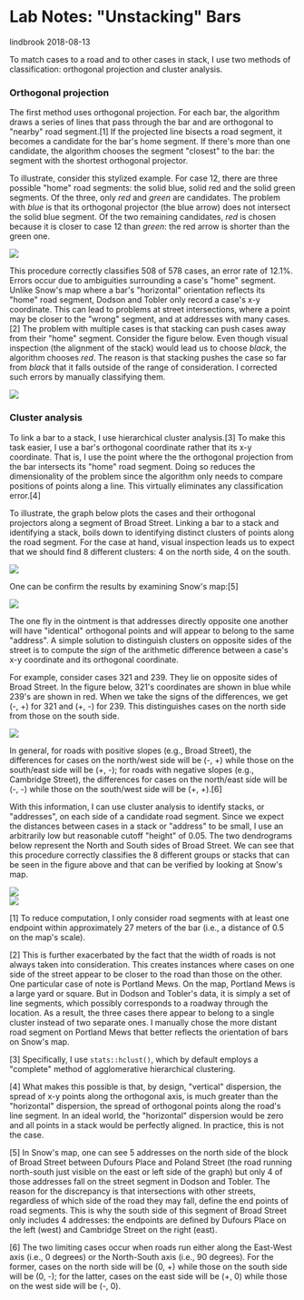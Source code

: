Lab Notes: "Unstacking" Bars
================
lindbrook
2018-08-13

To match cases to a road and to other cases in stack, I use two methods of classification: orthogonal projection and cluster analysis.

### Orthogonal projection

The first method uses orthogonal projection. For each bar, the algorithm draws a series of lines that pass through the bar and are orthogonal to "nearby" road segment.[1] If the projected line bisects a road segment, it becomes a candidate for the bar's home segment. If there's more than one candidate, the algorithm chooses the segment "closest" to the bar: the segment with the shortest orthogonal projector.

To illustrate, consider this stylized example. For case 12, there are three possible "home" road segments: the solid blue, solid red and the solid green segments. Of the three, only *red* and *green* are candidates. The problem with *blue* is that its orthogonal projector (the blue arrow) does not intersect the solid blue segment. Of the two remaining candidates, *red* is chosen because it is closer to case 12 than *green*: the red arrow is shorter than the green one.

<img src="unstacking.bars.notes_files/figure-markdown_github/unnamed-chunk-1-1.png" style="display: block; margin: auto;" />

This procedure correctly classifies 508 of 578 cases, an error rate of 12.1%. Errors occur due to ambiguities surrounding a case's "home" segment. Unlike Snow's map where a bar's "horizontal" orientation reflects its "home" road segment, Dodson and Tobler only record a case's x-y coordinate. This can lead to problems at street intersections, where a point may be closer to the "wrong" segment, and at addresses with many cases.[2] The problem with multiple cases is that stacking can push cases away from their "home" segment. Consider the figure below. Even though visual inspection (the alignment of the stack) would lead us to choose *black*, the algorithm chooses *red*. The reason is that stacking pushes the case so far from *black* that it falls outside of the range of consideration. I corrected such errors by manually classifying them.

<img src="unstacking.bars.notes_files/figure-markdown_github/unnamed-chunk-2-1.png" style="display: block; margin: auto;" />

### Cluster analysis

To link a bar to a stack, I use hierarchical cluster analysis.[3] To make this task easier, I use a bar's orthogonal coordinate rather that its x-y coordinate. That is, I use the point where the the orthogonal projection from the bar intersects its "home" road segment. Doing so reduces the dimensionality of the problem since the algorithm only needs to compare positions of points along a line. This virtually eliminates any classification error.[4]

To illustrate, the graph below plots the cases and their orthogonal projectors along a segment of Broad Street. Linking a bar to a stack and identifying a stack, boils down to identifying distinct clusters of points along the road segment. For the case at hand, visual inspection leads us to expect that we should find 8 different clusters: 4 on the north side, 4 on the south.

<img src="unstacking.bars.notes_files/figure-markdown_github/unnamed-chunk-3-1.png" style="display: block; margin: auto;" />

One can be confirm the results by examining Snow's map:[5]

![](broad.street.B.png)

The one fly in the ointment is that addresses directly opposite one another will have "identical" orthogonal points and will appear to belong to the same "address". A simple solution to distinguish clusters on opposite sides of the street is to compute the *sign* of the arithmetic difference between a case's x-y coordinate and its orthogonal coordinate.

For example, consider cases 321 and 239. They lie on opposite sides of Broad Street. In the figure below, 321's coordinates are shown in blue while 239's are shown in red. When we take the signs of the differences, we get (-, +) for 321 and (+, -) for 239. This distinguishes cases on the north side from those on the south side.

<img src="unstacking.bars.notes_files/figure-markdown_github/unnamed-chunk-4-1.png" style="display: block; margin: auto;" />

In general, for roads with positive slopes (e.g., Broad Street), the differences for cases on the north/west side will be (-, +) while those on the south/east side will be (+, -); for roads with negative slopes (e.g., Cambridge Street), the differences for cases on the north/east side will be (-, -) while those on the south/west side will be (+, +).[6]

With this information, I can use cluster analysis to identify stacks, or "addresses", on each side of a candidate road segment. Since we expect the distances between cases in a stack or "address" to be small, I use an arbitrarily low but reasonable cutoff "height" of 0.05. The two dendrograms below represent the North and South sides of Broad Street. We can see that this procedure correctly classifies the 8 different groups or stacks that can be seen in the figure above and that can be verified by looking at Snow's map.

<img src="unstacking.bars.notes_files/figure-markdown_github/unnamed-chunk-5-1.png" style="display: block; margin: auto;" /><img src="unstacking.bars.notes_files/figure-markdown_github/unnamed-chunk-5-2.png" style="display: block; margin: auto;" />

[1] To reduce computation, I only consider road segments with at least one endpoint within approximately 27 meters of the bar (i.e., a distance of 0.5 on the map's scale).

[2] This is further exacerbated by the fact that the width of roads is not always taken into consideration. This creates instances where cases on one side of the street appear to be closer to the road than those on the other. One particular case of note is Portland Mews. On the map, Portland Mews is a large yard or square. But in Dodson and Tobler's data, it is simply a set of line segments, which possibly corresponds to a roadway through the location. As a result, the three cases there appear to belong to a single cluster instead of two separate ones. I manually chose the more distant road segment on Portland Mews that better reflects the orientation of bars on Snow's map.

[3] Specifically, I use `stats::hclust()`, which by default employs a "complete" method of agglomerative hierarchical clustering.

[4] What makes this possible is that, by design, "vertical" dispersion, the spread of x-y points along the orthogonal axis, is much greater than the "horizontal" dispersion, the spread of orthogonal points along the road's line segment. In an ideal world, the "horizontal" dispersion would be zero and all points in a stack would be perfectly aligned. In practice, this is not the case.

[5] In Snow's map, one can see 5 addresses on the north side of the block of Broad Street between Dufours Place and Poland Street (the road running north-south just visible on the east or left side of the graph) but only 4 of those addresses fall on the street segment in Dodson and Tobler. The reason for the discrepancy is that intersections with other streets, regardless of which side of the road they may fall, define the end points of road segments. This is why the south side of this segment of Broad Street only includes 4 addresses: the endpoints are defined by Dufours Place on the left (west) and Cambridge Street on the right (east).

[6] The two limiting cases occur when roads run either along the East-West axis (i.e., 0 degrees) or the North-South axis (i.e., 90 degrees). For the former, cases on the north side will be (0, +) while those on the south side will be (0, -); for the latter, cases on the east side will be (+, 0) while those on the west side will be (-, 0).
